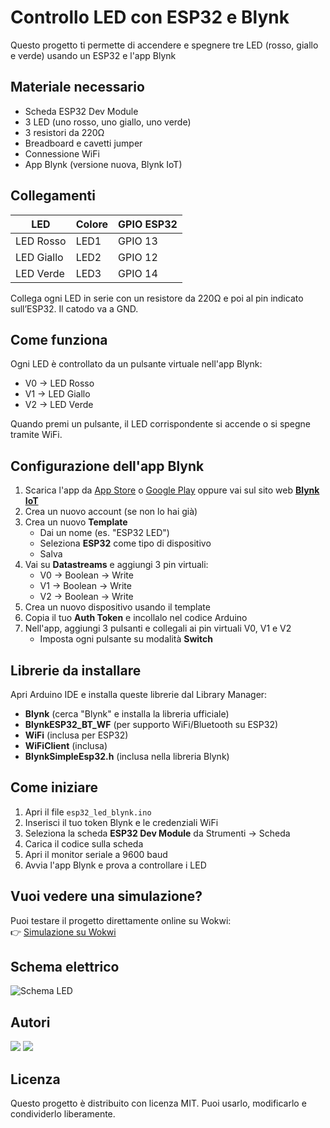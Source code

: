 # Controllo LED con ESP32 e Blynk

Questo progetto ti permette di accendere e spegnere tre LED (rosso, giallo e verde) usando un ESP32 e l'app Blynk

## Materiale necessario

- Scheda ESP32 Dev Module
- 3 LED (uno rosso, uno giallo, uno verde)
- 3 resistori da 220Ω
- Breadboard e cavetti jumper
- Connessione WiFi
- App Blynk (versione nuova, Blynk IoT)

## Collegamenti

| LED       | Colore  | GPIO ESP32 |
|-----------|---------|------------|
| LED Rosso | LED1    | GPIO 13    |
| LED Giallo| LED2    | GPIO 12    |
| LED Verde | LED3    | GPIO 14    |

Collega ogni LED in serie con un resistore da 220Ω e poi al pin indicato sull’ESP32. Il catodo va a GND.

## Come funziona

Ogni LED è controllato da un pulsante virtuale nell'app Blynk:

- V0 → LED Rosso  
- V1 → LED Giallo  
- V2 → LED Verde  

Quando premi un pulsante, il LED corrispondente si accende o si spegne tramite WiFi.

## Configurazione dell'app Blynk

1. Scarica l'app da [App Store](https://apps.apple.com/us/app/blynk-iot/id1559317868) o [Google Play](https://play.google.com/store/apps/details?id=cloud.blynk&hl=it) oppure vai sul sito web  **[Blynk IoT](https://blynk.cloud/dashboard/login](https://www.blynk.io/))**
2. Crea un nuovo account (se non lo hai già)
3. Crea un nuovo **Template**
   - Dai un nome (es. "ESP32 LED")
   - Seleziona **ESP32** come tipo di dispositivo
   - Salva
4. Vai su **Datastreams** e aggiungi 3 pin virtuali:
   - V0 → Boolean → Write
   - V1 → Boolean → Write
   - V2 → Boolean → Write
5. Crea un nuovo dispositivo usando il template
6. Copia il tuo **Auth Token** e incollalo nel codice Arduino
7. Nell'app, aggiungi 3 pulsanti e collegali ai pin virtuali V0, V1 e V2
   - Imposta ogni pulsante su modalità **Switch**

## Librerie da installare

Apri Arduino IDE e installa queste librerie dal Library Manager:

- **Blynk** (cerca "Blynk" e installa la libreria ufficiale)
- **BlynkESP32_BT_WF** (per supporto WiFi/Bluetooth su ESP32)
- **WiFi** (inclusa per ESP32)
- **WiFiClient** (inclusa)
- **BlynkSimpleEsp32.h** (inclusa nella libreria Blynk)

## Come iniziare

1. Apri il file `esp32_led_blynk.ino`
2. Inserisci il tuo token Blynk e le credenziali WiFi
3. Seleziona la scheda **ESP32 Dev Module** da Strumenti → Scheda
4. Carica il codice sulla scheda
5. Apri il monitor seriale a 9600 baud
6. Avvia l'app Blynk e prova a controllare i LED

## Vuoi vedere una simulazione?

Puoi testare il progetto direttamente online su Wokwi:  
👉 [Simulazione su Wokwi](https://wokwi.com/projects/443007289241666561)

## Schema elettrico

![Schema LED](https://github.com/zrqzk/Esp32-Blynk-LEDS/blob/3f72fc12330017731c60210d89cc4dd5234a21df/wiring_diagram.png)

## Autori 

![](https://github.com/zrqzk/Esp32-Blynk-LEDS/blob/3f72fc12330017731c60210d89cc4dd5234a21df/22.png)              ![](https://github.com/zrqzk/Esp32-Blynk-LEDS/blob/24472d9c5348a346a29d57cb5456dfe6b065c9d1/22.1.png)
## Licenza

Questo progetto è distribuito con licenza MIT. Puoi usarlo, modificarlo e condividerlo liberamente.
